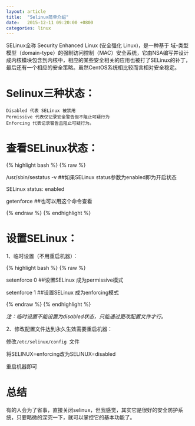 ```yaml
---
layout: article
title:  "Selinux简单介绍"
date:   2015-12-11 09:20:00 +0800
categories: linux
---
```


SELinux全称 Security Enhanced Linux (安全强化 Linux)，是一种基于 域-类型 模型（domain-type）的强制访问控制（MAC）安全系统，它由NSA编写并设计成内核模块包含到内核中，相应的某些安全相关的应用也被打了SELinux的补丁，最后还有一个相应的安全策略。虽然CentOS系统相比较而言相对安全稳定。

# Selinux三种状态： #

	Disabled 代表 SELinux 被禁用
	Permissive 代表仅记录安全警告但不阻止可疑行为
	Enforcing 代表记录警告且阻止可疑行为。

# 查看SELinux状态： #
 
{% highlight bash %}
{% raw %}

/usr/sbin/sestatus -v      ##如果SELinux status参数为enabled即为开启状态

SELinux status:                 enabled

getenforce                 ##也可以用这个命令查看

{% endraw %}
{% endhighlight %}

# 设置SELinux： #

1、临时设置（不用重启机器）：
 
{% highlight bash %}
{% raw %}

setenforce 0                  ##设置SELinux 成为permissive模式

setenforce 1                  ##设置SELinux 成为enforcing模式

{% endraw %}
{% endhighlight %}

*注：临时设置不能设置为disabled状态，只能通过更改配置文件才行。*

2、修改配置文件达到永久生效需要重启机器：

修改`/etc/selinux/config `文件

将SELINUX=enforcing改为SELINUX=disabled

重启机器即可

# 总结 #

有的人会为了省事，直接关闭selinux，但我感觉，其实它是很好的安全防护系统，只要略微的深究一下，就可以掌控它的基本功能了。
